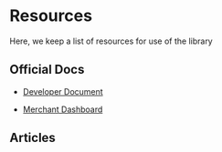 # Resources

Here, we keep a list of resources for use of the library

## Official Docs

* [Developer Document](https://docs.paylense.com)

* [Merchant Dashboard](https://dashboard.paylense.com)

## Articles


